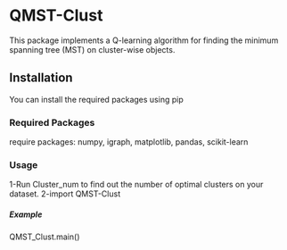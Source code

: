 # QMST-Clust
This package implements a Q-learning algorithm for finding the minimum spanning tree (MST) on cluster-wise objects.

## Installation

You can install the required packages using pip

### Required Packages
require packages: numpy, igraph, matplotlib, pandas, scikit-learn

### Usage
1-Run Cluster_num to find out the number of optimal clusters on your dataset.
2-import QMST-Clust

##### Example 
QMST_Clust.main()




